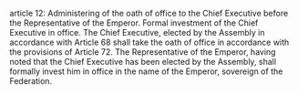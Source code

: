 article 12: Administering of the oath of office to the Chief Executive before the Representative of the Emperor. Formal investment of the Chief Executive in office.
The Chief Executive, elected by the Assembly in accordance with Article 68 shall take the oath of office in accordance with the provisions of Article 72. The Representative of the Emperor, having noted that the Chief Executive has been elected by the Assembly, shall formally invest him in office in the name of the Emperor, sovereign of the Federation.
<ul>
</ul>